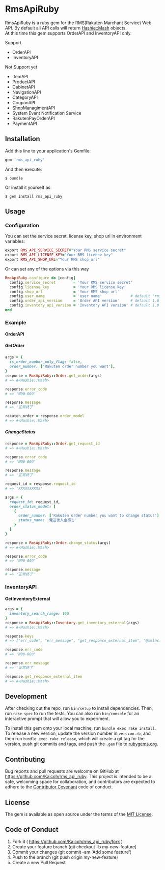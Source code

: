 # RmsApiRuby

RmsApiRuby is a ruby gem for the RMS(Rakuten Marchant Service) Web API. By default all API calls will return [Hashie::Mash](https://github.com/intridea/hashie/tree/v1.2.0) objects.  
At this time this gem supports OrderAPI and InventoryAPI only.

Support
- OrderAPI
- InventoryAPI

Not Support yet
- ItemAPI
- ProductAPI
- CabinetAPI
- NavigationAPI
- CategoryAPI
- CouponAPI
- ShopManagimentAPI
- System Event Notification Service
- RakutenPayOrderAPI
- PaymentAPI

## Installation

Add this line to your application's Gemfile:

```ruby
gem 'rms_api_ruby'
```

And then execute:

    $ bundle

Or install it yourself as:

    $ gem install rms_api_ruby

## Usage

### Configuration

You can set the service secret, license key, shop url in environment variables:

```ruby
export RMS_API_SERVICE_SECRET="Your RMS service secret"
export RMS_API_LICENSE_KEY="Your RMS license key"
export RMS_API_SHOP_URL="Your RMS shop url"
```

Or can set any of the options via this way

```ruby
RmsApiRuby.configure do |config|
  config.service_secret        = 'Your RMS service secret'
  config.license_key           = 'Your RMS license key'
  config.shop_url              = 'Your RMS shop url'
  config.user_name             = 'user name'             # default 'rms_api_ruby'
  config.order_api_version     = 'Order API version'     # default 1.0
  config.inventory_api_version = 'Inventory API version' # default 1.0
end
```

### Example

#### OrderAPI

##### GetOrder

```ruby
args = {
  is_order_number_only_flag: false,
  order_number: ['Rakuten order number you want'],
}
response = RmsApiRuby::Order.get_order(args)
# => #<Hashie::Mash>

response.error_code
# => 'N00-000'

response.message
# => '正常終了'

rakuten_order = response.order_model
# => #<Hashie::Mash>
```

##### ChangeStatus

```ruby
response = RmsApiRuby::Order.get_request_id
# => #<Hashie::Mash>

response.error_code
# => 'N00-000'

response.message
# => '正常終了'

request_id = response.request_id
# => 'XXXXXXXXXX'

args = {
  request_id: request_id,
  order_status_model: [
    {
      order_number: ['Rakuten order number you want to change status'],
      status_name: '発送後入金待ち'
    }
  ]
}

response = RmsApiRuby::Order.change_status(args)
# => #<Hashie::Mash>

response.error_code
# => 'N00-000'

response.message
# => '正常終了'

```

### InventoryAPI

#### GetInventoryExternal

```ruby
args = {
  inventory_search_range: 100
}
response = RmsApiRuby::Inventory.get_inventory_external(args)
# => #<Hashie::Mash>

response.keys
# => ["err_code", "err_message", "get_response_external_item", "@xmlns:n1", "@xmlns:n2", "@xsi:type"]

response.err_code
# => 'N00-000'

response.err_message
# => '正常終了'

response.get_response_external_item
# => #<Hashie::Mash>
```

## Development

After checking out the repo, run `bin/setup` to install dependencies. Then, run `rake spec` to run the tests. You can also run `bin/console` for an interactive prompt that will allow you to experiment.

To install this gem onto your local machine, run `bundle exec rake install`. To release a new version, update the version number in `version.rb`, and then run `bundle exec rake release`, which will create a git tag for the version, push git commits and tags, and push the `.gem` file to [rubygems.org](https://rubygems.org).

## Contributing

Bug reports and pull requests are welcome on GitHub at https://github.com/Kaicoh/rms_api_ruby. This project is intended to be a safe, welcoming space for collaboration, and contributors are expected to adhere to the [Contributor Covenant](http://contributor-covenant.org) code of conduct.

## License

The gem is available as open source under the terms of the [MIT License](https://opensource.org/licenses/MIT).

## Code of Conduct

1. Fork it ( https://github.com/Kaicoh/rms_api_ruby/fork )
2. Create your feature branch (git checkout -b my-new-feature)
3. Commit your changes (git commit -am 'Add some feature')
4. Push to the branch (git push origin my-new-feature)
5. Create a new Pull Request
